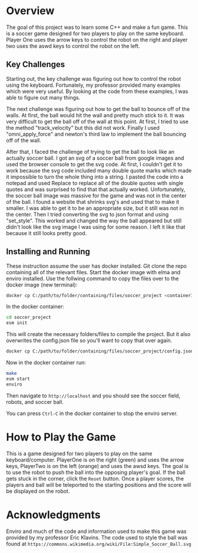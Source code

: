 
# Overview

The goal of this project was to learn some C++ and make a fun game. This is a soccer game designed for two players to play on the same keyboard. Player One uses the arrow keys to control the robot on the right and player two uses the aswd keys to control the robot on the left. 

## Key Challenges

Starting out, the key challenge was figuring out how to control the robot using the keyboard. Fortunately, my professor provided many examples which were very useful. By looking at the code from these examples, I was able to figure out many things. 

The next challenge was figuring out how to get the ball to bounce off of the walls. At first, the ball would hit the wall and pretty much stick to it. It was very difficult to get the ball off of the wall at this point. At first, I tried to use the method "track_velocity" but this did not work. Finally I used "omni_apply_force" and newton's third law to implement the ball bouncing off of the wall. 

After that, I faced the challenge of trying to get the ball to look like an actually soccer ball. I got an svg of a soccer ball from google images and used the browser console to get the svg code. At first, I couldn't get it to work because the svg code included many double quote marks which made it impossible to turn the whole thing into a string. I pasted the code into a notepad and used Replace to replace all of the double quotes with single quotes and was surprised to find that that actually worked. Unfortunately, the soccer ball image was massive for the game and was not in the center of the ball. I found a website that shrinks svg's and used that to make it smaller. I was able to get it to be an appropriate size, but it still was not in the center. Then I tried converting the svg to json format and using "set_style". This worked and changed the way the ball appeared but still didn't look like the svg image I was using for some reason. I left it like that because it still looks pretty good. 

## Installing and Running

These instruction assume the user has docker installed. Git clone the repo containing all of the relevant files. Start the docker image with elma and enviro installed. Use the follwing command to copy the files over to the docker image (new terminal):

```bash
docker cp C:/path/to/folder/containing/files/soccer_project <containerID>:/source
```
In the docker container:

```bash
cd soccer_project
esm init
```
This will create the necessary folders/files to compile the project. But it also overwrites the config.json file so you'll want to copy that over again.

```bash
docker cp C:/path/to/folder/containing/files/soccer_project/config.json <containerID>:/source/soccer_project
```
Now in the docker container run:

```bash
make
esm start
enviro
```
Then navigate to ```http://localhost``` and you should see the soccer field, robots, and soccer ball.

You can press ```Ctrl-C``` in the docker container to stop the enviro server.

# How to Play the Game

This is a game designed for two players to play on the same keyboard/computer. PlayerOne is on the right (green) and uses the arrow keys, PlayerTwo is on the left (orange) and uses the awsd keys. The goal is to use the robot to push the ball into the opposing player's goal. If the ball gets stuck in the corner, click the ```Reset``` button. Once a player scores, the players and ball will be teleported to the starting positions and the score will be displayed on the robot. 

# Acknowledgments

Enviro and much of the code and information used to make this game was provided by my professor Eric Klavins. The code used to style the ball was found at ```https://commons.wikimedia.org/wiki/File:Simple_Soccer_Ball.svg```


```python

```
